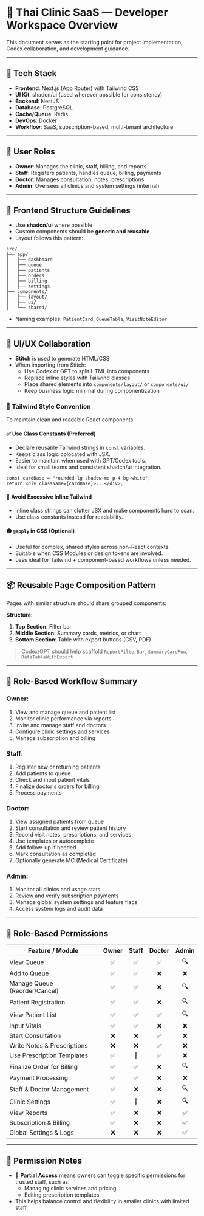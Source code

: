 # 🏥 Thai Clinic SaaS — Developer Workspace Overview

This document serves as the starting point for project implementation, Codex collaboration, and development guidance.

---

## 🔧 Tech Stack

- **Frontend**: Next.js (App Router) with Tailwind CSS
- **UI Kit**: shadcn/ui (used wherever possible for consistency)
- **Backend**: NestJS
- **Database**: PostgreSQL
- **Cache/Queue**: Redis
- **DevOps**: Docker
- **Workflow**: SaaS, subscription-based, multi-tenant architecture

---

## 👥 User Roles

- **Owner**: Manages the clinic, staff, billing, and reports
- **Staff**: Registers patients, handles queue, billing, payments
- **Doctor**: Manages consultation, notes, prescriptions
- **Admin**: Oversees all clinics and system settings (internal)

---

## 🧱 Frontend Structure Guidelines

- Use **shadcn/ui** where possible
- Custom components should be **generic and reusable**
- Layout follows this pattern:

```
src/
├── app/
│   ├── dashboard
│   ├── queue
│   ├── patients
│   ├── orders
│   ├── billing
│   ├── settings
├── components/
│   ├── layout/
│   ├── ui/
│   └── shared/
```

- Naming examples: `PatientCard`, `QueueTable`, `VisitNoteEditor`

---

## 🎨 UI/UX Collaboration

- **Stitch** is used to generate HTML/CSS
- When importing from Stitch:
  - Use Codex or GPT to split HTML into components
  - Replace inline styles with Tailwind classes
  - Place shared elements into `components/layout/` or `components/ui/`
  - Keep business logic minimal during componentization

### 🧼 Tailwind Style Convention

To maintain clean and readable React components:

#### ✅ Use Class Constants (Preferred)
- Declare reusable Tailwind strings in `const` variables.
- Keeps class logic colocated with JSX.
- Easier to maintain when used with GPT/Codex tools.
- Ideal for small teams and consistent shadcn/ui integration.

```tsx
const cardBase = "rounded-lg shadow-md p-4 bg-white";
return <div className={cardBase}>...</div>;
```

#### 🚫 Avoid Excessive Inline Tailwind
- Inline class strings can clutter JSX and make components hard to scan.
- Use class constants instead for readability.

#### 🟡 `@apply` in CSS (Optional)
- Useful for complex, shared styles across non-React contexts.
- Suitable when CSS Modules or design tokens are involved.
- Less ideal for Tailwind + component-based workflows unless needed.

---

## 📦 Reusable Page Composition Pattern

Pages with similar structure should share grouped components:

**Structure:**
1. **Top Section**: Filter bar
2. **Middle Section**: Summary cards, metrics, or chart
3. **Bottom Section**: Table with export buttons (CSV, PDF)

> Codex/GPT should help scaffold `ReportFilterBar`, `SummaryCardRow`, `DataTableWithExport`

---

## 🔁 Role-Based Workflow Summary

### Owner:
1. View and manage queue and patient list
2. Monitor clinic performance via reports
3. Invite and manage staff and doctors
4. Configure clinic settings and services
5. Manage subscription and billing

### Staff:
1. Register new or returning patients
2. Add patients to queue
3. Check and input patient vitals
4. Finalize doctor's orders for billing
5. Process payments

### Doctor:
1. View assigned patients from queue
2. Start consultation and review patient history
3. Record visit notes, prescriptions, and services
4. Use templates or autocomplete
5. Add follow-up if needed
6. Mark consultation as completed
7. Optionally generate MC (Medical Certificate)

### Admin:
1. Monitor all clinics and usage stats
2. Review and verify subscription payments
3. Manage global system settings and feature flags
4. Access system logs and audit data

---

## 🔐 Role-Based Permissions

| Feature / Module         | Owner | Staff | Doctor | Admin |
|--------------------------|:-----:|:-----:|:------:|:-----:|
| View Queue               |   ✅   |   ✅   |   ✅    |   🔍   |
| Add to Queue             |   ✅   |   ✅   |   ❌    |   ❌   |
| Manage Queue (Reorder/Cancel) | ✅ | ✅ | ❌ | 🔍 |
| Patient Registration     |   ✅   |   ✅   |   ❌    |   🔍   |
| View Patient List        |   ✅   |   ✅   |   ✅    |   🔍   |
| Input Vitals             |   ✅   |   ✅   |   ❌    |   ❌   |
| Start Consultation       |   ❌   |   ❌   |   ✅    |   ❌   |
| Write Notes & Prescriptions | ❌ | ❌ | ✅ | ❌ |
| Use Prescription Templates | ✅ | 🔧 | ✅ | ❌ |
| Finalize Order for Billing | ✅ | ✅ | ❌ | 🔍 |
| Payment Processing       |   ✅   |   ✅   |   ❌    |   ❌   |
| Staff & Doctor Management|   ✅   |   ❌   |   ❌    |   🔍   |
| Clinic Settings          |   ✅   |   🔧   |   ❌    |   🔍   |
| View Reports             |   ✅   |   ❌   |   ❌    |   ✅   |
| Subscription & Billing   |   ✅   |   ❌   |   ❌    |   ✅   |
| Global Settings & Logs   |   ❌   |   ❌   |   ❌    |   ✅   |

---

## 📝 Permission Notes

- 🔧 **Partial Access** means owners can toggle specific permissions for trusted staff, such as:
  - Managing clinic services and pricing
  - Editing prescription templates
- This helps balance control and flexibility in smaller clinics with limited staff.